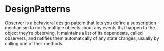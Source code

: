 # DesignPatterns

Observer is a behavioral design pattern that lets you define a subscription mechanism to notify multiple objects about any events that happen to the object they’re observing. It maintains a list of its dependents, called observers, and notifies them automatically of any state changes, usually by calling one of their methods.
